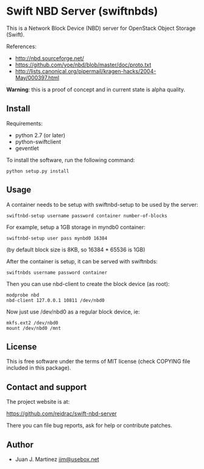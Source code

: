Swift NBD Server (swiftnbds)
============================

This is a Network Block Device (NBD) server for OpenStack Object Storage (Swift).

References:

 - http://nbd.sourceforge.net/
 - https://github.com/yoe/nbd/blob/master/doc/proto.txt
 - http://lists.canonical.org/pipermail/kragen-hacks/2004-May/000397.html

**Warning**: this is a proof of concept and in current state is alpha quality.


Install
-------

Requirements:

 - python 2.7 (or later)
 - python-swiftclient
 - geventlet

To install the software, run the following command:

    python setup.py install


Usage
-----

A container needs to be setup with swiftnbd-setup to be used by the server:

    swiftnbd-setup username password container number-of-blocks

For example, setup a 1GB storage in myndb0 container:

    swiftnbd-setup user pass mynbd0 16384

(by default block size is 8KB, so 16384 * 65536 is 1GB)

After the container is setup, it can be served with swiftnbds:

    swiftnbds username password container

Then you can use nbd-client to create the block device (as root):

    modprobe nbd
    nbd-client 127.0.0.1 10811 /dev/nbd0

Now just use /dev/nbd0 as a regular block device, ie:

    mkfs.ext2 /dev/nbd0
    mount /dev/nbd0 /mnt


License
-------

This is free software under the terms of MIT license (check COPYING file
included in this package).


Contact and support
-------------------

The project website is at:

  https://github.com/reidrac/swift-nbd-server

There you can file bug reports, ask for help or contribute patches.


Author
------

 - Juan J. Martinez <jjm@usebox.net>

